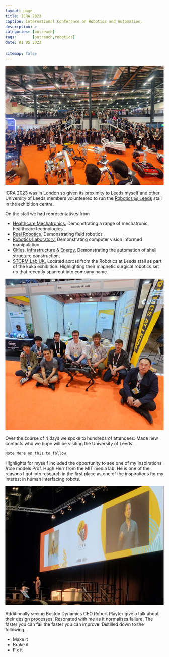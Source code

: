 ```yaml
---
layout: page
title: ICRA 2023
caption: International Conference on Robotics and Automation.
description: >
categories: [outreach]
tags:       [outreach,robotics]
date: 01 05 2023

sitemap: false
---
```


![300x300](/assets/img/outreach/ICRA/cover960.jpeg "ICRA Exhibition Area")


ICRA 2023 was in London so given its proximity to Leeds myself and other University of Leeds members volunteered to run the [Robotics @ Leeds](https://robotics.leeds.ac.uk/) stall in the exhibition centre.

On the stall we had representatives from 

- [Healthcare Mechatronics.](https://eps.leeds.ac.uk/mechanical-engineering-research-design-robotics-optimisation/doc/healthcare-mechatronics) Demonstrating a range of mechatronic healthcare technologies.
- [Real Robotics.](https://www.realrobotics.co.uk/) Demonstrating field robotics
- [Robotics Laboratory.](https://eps.leeds.ac.uk/computing/staff/743/dr-mehmet-dogar) Demonstrating computer vision informed manipulation
- [Cities, Infrastructure & Energy.](https://eps.leeds.ac.uk/cities-infrastructure-energy) Demonstrating the automation of shell structure construction.
- [STORM Lab UK.](https://www.stormlabuk.com/about-us/) Located across from the Robotics at Leeds stall as part of the kuka exhibition. Highlighting their magnetic surgical robotics set up that recently span out into company name

![300x300](/assets/img/outreach/ICRA/team.jpg "Robotics at Leeds representatives")


Over the course of 4 days we spoke to hundreds of attendees. Made new contacts who we hope will be visiting the University of Leeds.

~~~
Note More on this to follow
~~~

Highlights for myself included the opportunity to see one of my inspirations /role models Prof. Hugh Herr from the MIT media lab. He is one of the reasons I got into research in the first place as one of the inspirations for my interest in human interfacing robots.

![300x300](/assets/img/outreach/ICRA/hugh.jpg "Hugh Herr's Pleniary Talk")


Additionally seeing Boston Dynamics CEO Robert Playter give a talk about their design processes. Resonated with me as it normalises failure. The faster you can fail the faster you can improve. Distilled down to the following. 
 <ul>
  <li>Make it</li>
  <li>Brake it</li>
  <li>Fix it</li>
</ul> 